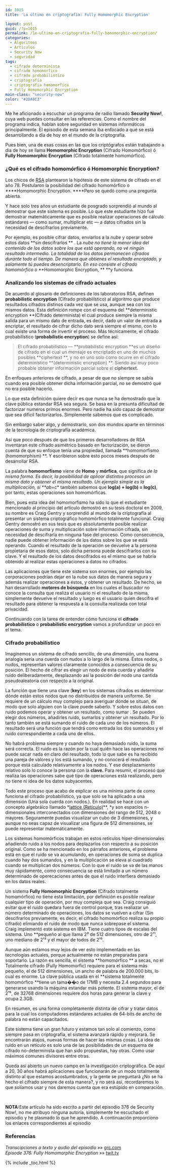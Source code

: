 ```yaml
---
id: 1015
title: 'Lo último en criptografía: Fully Homomorphic Encryption'

layout: post
guid: /?p=1015
permalink: /lo-ultimo-en-criptografia-fully-homomorphic-encryption/
categories:
  - Algoritmos
  - Articulos
  - Security Now
  - seguridad
tags:
  - cifrado determinista
  - cifrado homomórfico
  - cifrado probabilistico
  - criptografía
  - criptografia homomorfica
  - Fully Homomorphic Encryption
main-class: "security-now"
color: "#2DA0C3"
---
```

[<img  title="Homomorphic Encryption" src="/assets/img/2012/11/Apps-preferences-desktop-cryptography-icon1.png" alt=""  />][1]  
Me he aficionado a escuchar un programa de radio llamado **Security Now!**, cuya web puedes consultar en las referencias. Como el nombre del programa indica, hablan sobre seguridad en sistemas informáticos principalmente. El episodio de esta semana iba enfocado a qué se está desarrollando a día de hoy en el mundo de la criptografía.

Pues bien, una de esas cosas en las que los criptógrafos están trabajando a dia de hoy se llama **Homomorphic Encryption** (Cifrado Homomórfico) ó **Fully Homomorphic Encryption** (Cifrado totalmente homomórfico).

### ¿Qué es el cifrado homomórfico ó **Homomorphic Encryption**?

Los chicos de <a href="http://es.wikipedia.org/wiki/RSA" target="_blank">RSA</a> plantearon la hipótesis de este sistema de cifrado en el año 78. Postularon la posibilidad del cifrado homomórfico o ****Homomorphic Encryption. ****Pero se quedó como una pregunta abierta.

Y hace solo tres años un estudiante de posgrado sorprendió al mundo al demostrar que este sistema es posible. Lo que este estudiante hizo fue demostrar matemáticamente que es posible realizar operaciones de cálculo estándares &#8212; como sumar, multiplicar etc &#8212; a datos cifrados sin la necesidad de descifrarlos previamente.

Por ejemplo, es posible cifrar datos, enviarlos a la *nube* y operar sobre estos datos **sin descifrarlos ** . La *nube *no tiene la menor idea del contenido de los datos sobre los que está operando, no vé ningún resultado intermedio. La totalidad de los datos permanecen cifrados durante todo el tiempo. De manera que obtienes el resultado encriptado, y solamente tú puedes desencriptarlo. En eso consiste el cifrado homomórfico o** **Homomorphic Encryption, ** **y funciona.  
<!--ad-->

### Analizando los sistemas de cifrado actuales

De acuerdo al glosario de definiciones de los laboratorios RSA, definen **probabilistic encryption** (Cifrado probabilístico) al algoritmo que produce resultados cifrados distinos cada vez que se usa, aunque sea con los mismos datos. Esta definición rompe con el esquema del **deterministic encryption **(Cifrado determinista) el cual produce siempre la misma salida para un mismo dato de entrada, es decir, dado un valor de entrada a encriptar, el resultado de cifrar dicho dato será siempre el mismo, con lo cual existe una forma de invertir el proceso. Más técnicamente, el cifrado probabilístico (**probabilistic encryption**) se define así:

> El cifrado probabilístico &#8212; **probabilistic encryption **es un diseño de cifrado en el cual un mensaje es encriptado en uno de muchos posibles **ciphertext **, y no en uno solo como ocurre en el cifrado determinístico **(deterministic encryption) **. Siendo así muy poco probable obtener información parcial sobre el **ciphertext.**

En enfoques anteriores de cifrado, a pesar de que no siempre se sabía cuando era posible obtener dicha información parcial, no se demostró que no era posible hacerlo.

Lo que esta definición quiere decir es que nunca se ha demostrado que la clave pública estandar RSA sea segura. Se basa en la presunta dificultad de factorizar numeros primos enormes. Pero nadie ha sido capaz de demostrar que sea dificil factorizarlos. Simplemente sabemos que es complicado.

Sin embargo saber algo, y demostrarlo, son dos mundos aparte en términos de la tecnología de criptografía académica.

Así que poco después de que los primeros desarrolladores de RSA inventaran este cifrado asimétrico basado en factorización, se dieron cuenta de que su enfoque tenía una propiedad, llamada **homomorfismo (homomorphism) **. Y escribieron sobre esto pocos meses después de desarrollar RSA.

La palabra **homomorfismo** viene de **Homo** y **mórfica**, que significa *de la misma forma. *Es decir, la posibilidad de aplicar distintos procesos un mismo dato y obtener el mismo resultado. Un ejemplo simple es la multiplicación, si **a*b=c** también sabemos que **log(a) + log(b) = log(c)**, por tanto, estas operaciones son homomórficas.

Bien, pues esta idea del homomorfismo ha sido lo que el estudiante mencionado al principio del artículo demostró en su tesis doctoral en 2009, su nombre es Craig Gentry y sorprendió al mundo de la criptografía al presentar un sistema criptográfico homomórfico totalmente funcional. Craig Gentry demostró en sus tesis que es absolutamente posible realizar operaciones de suma y multiplicación sobre información cifrada, sin necesidad de descifrarla en ninguna fase del proceso. Como consecuencia, nadie puede obtener información de los datos sobre los que se está operando. Cuando el resultado de la operación se devuelve a la persona propietaria de esos datos, solo dicha persona puede descifrarlos con su clave. Y el resultado de los datos descifrados es el mismo que se habría obtenido al realizar estas operaciones a datos no cifrados.

Las aplicaciones que tiene este sistema son enormes, por ejemplo las corporaciones podrían dejar en la nube sus datos de manera segura y además realizar operaciones a éstos, y obtener un resultado. De hecho, se han desarrollado **motores de búsqueda** en los cuales el buscador no conoce la consulta que realiza el usuario ni el resultado de la misma, simplemente devuelve el resultado y luego es el usuario quien descifra el resultado para obtener la respuesta a la consulta realizada con total privacidad.

Continuando con la tarea de entender cómo funciona el **cifrado probabilístico** o **probabilistic encryption** vamos a profundizar un poco en el tema.

### Cifrado probabilístico

Imaginemos un sistema de cifrado sencillo, de una dimensión, una buena analogía sería una cuerda con nudos a lo largo de la misma. Éstos nodos, o nudos, representan valores claramente conocidos a consecuencia de su posición. El hecho de cifrar es elegir un nodo de esta cuerda y añadirle ruido deliberadamente, desplazando así la posición del nodo una cantida pseudoaleatoria con respecto a la original.

La función que tiene una clave (**key**) en los sistemas cifrados es determinar dónde están estos nodos que no distribuidos de manera uniforme. Se requiere de un cálculo muy complejo para averiguar dónde se situan, de modo que solo alguien con la clave puede saberlo. Y sobre estos datos con ruido podemos operar y obtener un resultado, como sumar . Se pueden elegir dos números, añadirles ruido, sumarlos y obtener un resultado. Por lo tanto también se está sumando el ruido de cada uno de los números. El resultado será una función que tendrá como entrada los dos sumandos y el ruido correspondiente a cada uno de ellos.

No habrá problema siempre y cuando no haya demasiado ruido, la suma será correcta. El ruido es la razón por la cual quién hace las operaciones no puede sacar nada en claro del resultado, todo lo que sabe es ha recibido una pareja de valores y los está sumando, y no conocerá el resultado porque está calculado relativamente a los nodos. Y ese desplazamiento relativo solo lo conoce la persona con la **clave.** Para resumir, el proceso que realiza las operaciones sabe qué tipo de operaciones está realizando, pero no tiene ni idea de los datos subyacentes.

Todo este proceso que acabo de explicar es una mínima parte de como funciona el cifrado probabilístico, ya que solo se ha aplicado a una dimensión (Una sola cuerda con nodos.). En realidad se hace con un concepto algebráico llamado *<a href="http://es.wikipedia.org/wiki/Ret%C3%ADculo_%28matem%C3%A1ticas%29" target="_blank">lattice (Retículo)</a>**, *y son espacios n-dimensionales interconectados con dimensiones del rango de 512, 2048 o mayores. Seguramente puedas visualizar un cubo de 3 dimensiones, y aunque no seas capaz de visualizar una figura de 512 dimensiones, se puede representar matemáticamente.

Los sistemas homomórficos trabajan en estos retículos hiper-dimensionales añadiendo ruido a los nodos para deplazarlos con respecto a su posición original. Como se ha mencionado en los párrafos anteriores, el problema está en que el ruido se va acumulando, en operaciones de suma se duplica cuando hay dos sumandos, y en la multiplicación se eleva al cuadrado cuando se multiplican dos números. Con lo que el ruido se va de las manos muy rápidamente, como consecuencia se está limitado a un número determinado de operecaciones antes de que el ruido interfiera demasiado en los datos reales.

Un sistema **Fully Homomorphic Encryption** (Cifrado totalmente homomórfico) no tiene esta limitación, por definición es posible realizar cualquier tipo de operación, por muy compleja que sea. Craig consiguió evitar que el ruido quedara fuera de control porque, tras realiazar un número determinado de operaciones, los datos se vuelven a cifrar (Sin descifrarlos previamente, es decir, el cifrado homomórfico realiza su propio cifrado) elimiando el ruido de modo que nunca sobrepase el sistema.  
Craig implementó este sistema en IBM. Tiene cuatro tipos de escalas del sistema. Uno **pequeño al que llama 2⁹ de 512 dimensiones, otro de 2¹¹, uno mediano de 2¹³ y el mayor de todos de 2¹⁵.

Aunque aún estamos muy lejos de ver esto implementado en las tecnologías actuales, porque actualmente no están preparadas para soportarlo. La razón es sencilla, el sistema **homomórfico ** a secas, no el Totalmente cifrado (Fully Homomorfic) requiere para el sistema más pequeño, el de 512 dimensiones, un ancho de palabra de 200.000 bits, lo cual es enorme. La clave pública usada en el **sistema totalmente homomórfico **tiene un tama��o de 17MB y necesita 2.4 segundos para generarse usando la máquina estandar más potente. El sistema mayor, el de 2¹⁵, de 32768 dimensiones requiere dos horas para generar la clave y ocupa 2.3GB.

En resumen, es una forma completamente distinta de cifrar y tratar datos para la cual los computadores estándares actuales de 64-bits de ancho de palabra no están capacitados.

Este sistema tiene un gran futuro y estamos tan solo al comienzo, como siempre pasa en criptografía, el sistema avanzará rápido y mejorará. Se encontrarán atajos, nuevas formas de hacer las mismas cosas. La idea de ruido en un retículo es solo una de las posibilidades de un esquema de cifrado no-determinista que han sido propuestas, hay otras. Como usar máximos comunes divisores entre otras.

Queda así abierto un nuevo campo en la investigación criptográfica. De aquí a 20, 30 años habrá aplicaciones que funcionarán de un modo totalmente distinto al que estamos acostumbrados, y la gente se preguntará ¿No se ha hecho el cifrado siempre de esta manera?, y no será así, recordaremos lo que solíamos usar y nos daremos cuenta que era estúpido en comparación.

&nbsp;

<p class="alert">
  <strong>NOTA:</strong>Este artículo ha sido escrito a partir del episodio 376 de Security Now!, no me atribuyo ninguna autoría, simplemente he escuchado el episodio y he plasmado lo que he aprendido. A continuación proporciono los enlaces correspondientes al episodio
</p>

### Referencias

*Transcipciones a texto y audio del episodio* »» <a href="http://www.grc.com/securitynow.htm" target="_blank">grc.com</a>  
*Episode 376: Fully Homomorphic Encryption* »» <a href="http://twit.tv/show/security-now/376" target="_blank">twit.tv</a>





 [1]: /assets/img/2012/11/Apps-preferences-desktop-cryptography-icon1.png

{% include _toc.html %}
